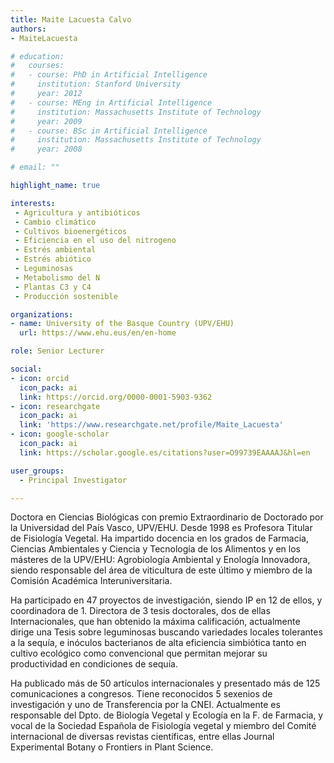 ```yaml
---
title: Maite Lacuesta Calvo
authors:
- MaiteLacuesta

# education:
#   courses:
#   - course: PhD in Artificial Intelligence
#     institution: Stanford University
#     year: 2012
#   - course: MEng in Artificial Intelligence
#     institution: Massachusetts Institute of Technology
#     year: 2009
#   - course: BSc in Artificial Intelligence
#     institution: Massachusetts Institute of Technology
#     year: 2008

# email: ""

highlight_name: true

interests:
 - Agricultura y antibióticos
 - Cambio climático
 - Cultivos bioenergéticos
 - Eficiencia en el uso del nitrogeno
 - Estrés ambiental
 - Estrés abiótico
 - Leguminosas
 - Metabolismo del N
 - Plantas C3 y C4
 - Producción sostenible

organizations:
- name: University of the Basque Country (UPV/EHU)
  url: https://www.ehu.eus/en/en-home

role: Senior Lecturer

social:
- icon: orcid
  icon_pack: ai
  link: https://orcid.org/0000-0001-5903-9362
- icon: researchgate
  icon_pack: ai
  link: 'https://www.researchgate.net/profile/Maite_Lacuesta'
- icon: google-scholar
  icon_pack: ai
  link: https://scholar.google.es/citations?user=O99739EAAAAJ&hl=en

user_groups: 
  - Principal Investigator

---
```


Doctora en Ciencias Biológicas con premio Extraordinario de Doctorado por la Universidad del País Vasco, UPV/EHU. Desde 1998 es Profesora Titular de Fisiología Vegetal. Ha impartido docencia en los grados de Farmacia, Ciencias Ambientales y Ciencia y Tecnología de los Alimentos y en los másteres de la UPV/EHU: Agrobiología Ambiental y Enología Innovadora, siendo responsable del área de viticultura de este último y miembro de la Comisión Académica Interuniversitaria.

Ha participado en 47 proyectos de investigación, siendo IP en 12 de ellos, y coordinadora de 1. Directora de 3 tesis doctorales, dos de ellas Internacionales, que han obtenido la máxima calificación, actualmente dirige una Tesis sobre leguminosas buscando variedades locales tolerantes a la sequía, e inóculos bacterianos de alta eficiencia simbiótica tanto en cultivo ecológico como convencional que permitan mejorar su productividad en condiciones de sequía.

Ha publicado más de 50 artículos internacionales y presentado más de 125 comunicaciones a congresos. Tiene reconocidos 5 sexenios de investigación y uno de Transferencia por la CNEI. Actualmente es responsable del Dpto. de Biología Vegetal y Ecología en la F. de Farmacia, y vocal de la Sociedad Española de Fisiología vegetal y miembro del Comité internacional de diversas revistas científicas, entre ellas Journal Experimental Botany o Frontiers in Plant Science.

